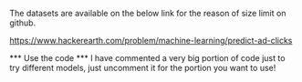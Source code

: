 The datasets are available on the below link for the reason of size limit on github.

https://www.hackerearth.com/problem/machine-learning/predict-ad-clicks

*** Use the code ***
I have commented a very big portion of code just to try different models, just uncomment it for the portion you want to use!

